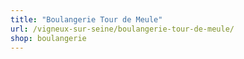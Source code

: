 ```yaml
---
title: "Boulangerie Tour de Meule"
url: /vigneux-sur-seine/boulangerie-tour-de-meule/
shop: boulangerie
---
```

